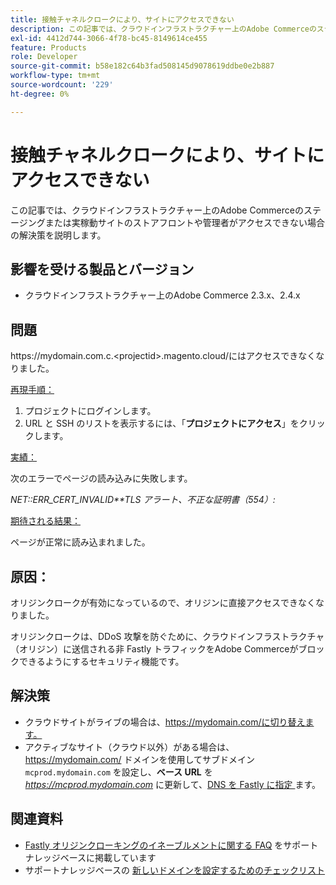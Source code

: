 ```yaml
---
title: 接触チャネルクロークにより、サイトにアクセスできない
description: この記事では、クラウドインフラストラクチャー上のAdobe Commerceのステージングまたは実稼動サイトのストアフロントや管理者がアクセスできない場合の解決策を説明します。
exl-id: 4412d744-3066-4f78-bc45-8149614ce455
feature: Products
role: Developer
source-git-commit: b58e182c64b3fad508145d9078619ddbe0e2b887
workflow-type: tm+mt
source-wordcount: '229'
ht-degree: 0%

---
```


# 接触チャネルクロークにより、サイトにアクセスできない

この記事では、クラウドインフラストラクチャー上のAdobe Commerceのステージングまたは実稼動サイトのストアフロントや管理者がアクセスできない場合の解決策を説明します。

## 影響を受ける製品とバージョン

* クラウドインフラストラクチャー上のAdobe Commerce 2.3.x、2.4.x

## 問題

https:/&#x200B;/mydomain.com.c.&lt;projectid>.magento.cloud/にはアクセスできなくなりました。

<u> 再現手順：</u>

1. プロジェクトにログインします。
1. URL と SSH のリストを表示するには、「**プロジェクトにアクセス**」をクリックします。

<u> 実績：</u>

次のエラーでページの読み込みに失敗します。

*NET::ERR\_CERT\_INVALID**TLS アラート、不正な証明書（554）:*

<u> 期待される結果：</u>

ページが正常に読み込まれました。

## 原因：

オリジンクロークが有効になっているので、オリジンに直接アクセスできなくなりました。

オリジンクロークは、DDoS 攻撃を防ぐために、クラウドインフラストラクチャ（オリジン）に送信される非 Fastly トラフィックをAdobe Commerceがブロックできるようにするセキュリティ機能です。

## 解決策

* クラウドサイトがライブの場合は、https://mydomain.com/に切り替えます。
* アクティブなサイト（クラウド以外）がある場合は、https://mydomain.com/ ドメインを使用してサブドメイン `mcprod.mydomain.com` を設定し、**ベース URL** を *https://mcprod.mydomain.com* に更新して、[DNS を Fastly に指定 ](https://experienceleague.adobe.com/ja/docs/commerce-cloud-service/user-guide/cdn/setup-fastly/fastly-configuration#update-dns-configuration-with-development-settings) ます。

## 関連資料

* [Fastly オリジンクローキングのイネーブルメントに関する FAQ](/help/faq/general/fastly-origin-cloaking-enablement-faq.md) をサポートナレッジベースに掲載しています
* サポートナレッジベースの [ 新しいドメインを設定するためのチェックリスト ](https://experienceleague.adobe.com/ja/docs/commerce-knowledge-base/kb/how-to/checklist-for-setting-up-a-new-domain)
